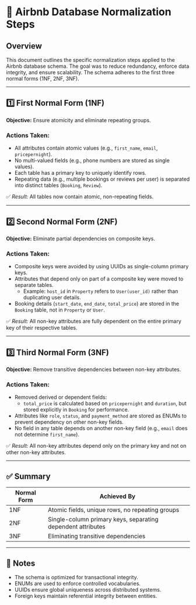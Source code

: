 # 🧠 Airbnb Database Normalization Steps

## Overview

This document outlines the specific normalization steps applied to the Airbnb database schema. The goal was to reduce redundancy, enforce data integrity, and ensure scalability. The schema adheres to the first three normal forms (1NF, 2NF, 3NF).

---

## 1️⃣ First Normal Form (1NF)

**Objective:** Ensure atomicity and eliminate repeating groups.

### Actions Taken:
- All attributes contain atomic values (e.g., `first_name`, `email`, `pricepernight`).
- No multi-valued fields (e.g., phone numbers are stored as single values).
- Each table has a primary key to uniquely identify rows.
- Repeating data (e.g., multiple bookings or reviews per user) is separated into distinct tables (`Booking`, `Review`).

✅ *Result:* All tables now contain atomic, non-repeating fields.

---

## 2️⃣ Second Normal Form (2NF)

**Objective:** Eliminate partial dependencies on composite keys.

### Actions Taken:
- Composite keys were avoided by using UUIDs as single-column primary keys.
- Attributes that depend only on part of a composite key were moved to separate tables.
  - Example: `host_id` in `Property` refers to `User(user_id)` rather than duplicating user details.
- Booking details (`start_date`, `end_date`, `total_price`) are stored in the `Booking` table, not in `Property` or `User`.

✅ *Result:* All non-key attributes are fully dependent on the entire primary key of their respective tables.

---

## 3️⃣ Third Normal Form (3NF)

**Objective:** Remove transitive dependencies between non-key attributes.

### Actions Taken:
- Removed derived or dependent fields:
  - `total_price` is calculated based on `pricepernight` and `duration`, but stored explicitly in `Booking` for performance.
- Attributes like `role`, `status`, and `payment_method` are stored as ENUMs to prevent dependency on other non-key fields.
- No field in any table depends on another non-key field (e.g., `email` does not determine `first_name`).

✅ *Result:* All non-key attributes depend only on the primary key and not on other non-key attributes.

---

## ✅ Summary

| Normal Form | Achieved By                                                  |
|-------------|--------------------------------------------------------------|
| 1NF         | Atomic fields, unique rows, no repeating groups              |
| 2NF         | Single-column primary keys, separating dependent attributes |
| 3NF         | Eliminating transitive dependencies                          |

---

## 📌 Notes

- The schema is optimized for transactional integrity.
- ENUMs are used to enforce controlled vocabularies.
- UUIDs ensure global uniqueness across distributed systems.
- Foreign keys maintain referential integrity between entities.
